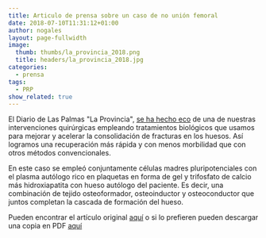 ```yaml
---
title: Articulo de prensa sobre un caso de no unión femoral
date: 2018-07-10T11:31:12+01:00
author: nogales
layout: page-fullwidth    
image: 
  thumb: thumbs/la_provincia_2018.png
  title: headers/la_provincia_2018.jpg
categories:
  - prensa
tags:
  - PRP
show_related: true
---
```


El Diario de Las Palmas "La Provincia", [se ha hecho eco](https://www.laprovincia.es/sociedad/2018/06/26/perpetuo-socorro-pionero-intervencion-pseudoartrosis-9457619.html) de una de nuestras intervenciones quirúrgicas empleando tratamientos biológicos que usamos para mejorar y acelerar la consolidación de fracturas en los huesos. Así logramos una recuperación más rápida y con menos morbilidad que con otros métodos convencionales.

En este caso se empleó conjuntamente células madres pluripotenciales con el plasma autólogo rico en plaquetas en forma de gel y trifosfato de calcio más hidroxiapatita con hueso autólogo del paciente. Es decir, una combinación de tejido osteoformador, osteoinductor y osteoconductor que juntos completan la cascada de formación del hueso.

Pueden encontrar el artículo original [aquí](https://www.laprovincia.es/sociedad/2018/06/26/perpetuo-socorro-pionero-intervencion-pseudoartrosis-9457619.html) o si lo prefieren pueden descargar una copia en PDF [aquí](/wp-content/uploads/2018/07/El-Perpetuo-Socorro-pionero-en-una-intervención-de-pseudoartrosis-La-Provincia-Diario-de-Las-Palmas.pdf)
